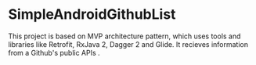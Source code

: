 # SimpleAndroidGithubList
This project is based on MVP architecture pattern, which uses tools and libraries like Retrofit, RxJava 2, Dagger 2 and Glide. It recieves information from a Github's public APIs .
